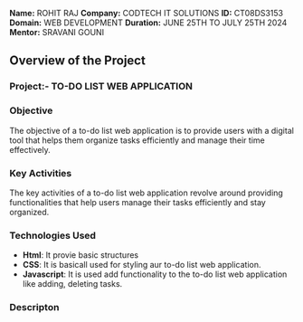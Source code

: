 **Name:** ROHIT RAJ
**Company:** CODTECH IT SOLUTIONS
**ID:** CT08DS3153
**Domain:** WEB DEVELOPMENT
**Duration:** JUNE 25TH TO JULY 25TH 2024
**Mentor:** SRAVANI GOUNI

## Overview of the Project

### Project:- TO-DO LIST WEB APPLICATION

### Objective 
The objective of a to-do list web application is to provide users with a digital tool that helps them organize tasks efficiently and manage their time effectively.

### Key Activities
The key activities of a to-do list web application revolve around providing functionalities that help users manage their tasks efficiently and stay organized.

### Technologies Used
- **Html**: It provie basic structures
- **CSS**: It is basicall used for styling aur to-do list web application.
- **Javascript**: It is used add functionality to the to-do list web application like adding, deleting tasks.

### Descripton
